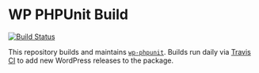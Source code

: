 # WP PHPUnit Build

[![Build Status](https://app.travis-ci.com/wp-phpunit/build.svg?branch=master)](https://app.travis-ci.com/wp-phpunit/build)

This repository builds and maintains [`wp-phpunit`](https://github.com/wp-phpunit/wp-phpunit).
Builds run daily via [Travis CI](https://travis-ci.org/wp-phpunit/build) to add new WordPress releases to the package.
